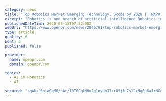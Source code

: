 ```yaml
---
category: news
title: "Top Robotics Market Emerging Technology, Scope by 2028 | TRAPO AG, Blue Frog Robotics, Promobot, NIMAK GmbH, Intuitive Surgical"
excerpt: "Robotics is one branch of artificial intelligence Robotics includes the structure construction operation and use of robots The field of software engineering and designing concerned with making robots devices that can move and respond to sensory input Top Robotics Market"
publishedDateTime: 2020-05-15T07:32:00Z
webUrl: "https://www.openpr.com/news/2046791/top-robotics-market-emerging-technology-scope-by-2028-trapo"
type: article
quality: 6
heat: 6
published: false

provider:
  name: openpr.com
  domain: openpr.com

topics:
  - AI in Robotics
  - AI

secured: "sgWUxJPoiaGqM6/nAr/I0TOCg1MHuJg1nyUoJ7/r05jFe7s12xNq0u6aJrNGcLnCwoMuRAnny3neOtedPInQVaiAEKbh4E7z0QUSyqugnB8PBjTRWCihIQgiqp4v+6OGAko2hq4Vg9gae75No+XxMJilKmS/xsbEBqV3Qpfu/WppgGB7rNTxTS0czszIMeQ+LYXjw8A7n/84dA0PpF6BhAkdWuC0D8i2tB5ZvB+dgign0iKD+oFPzuo4VRMo3qDKI5u+3lr3aEwnz3Kj7YOOZu7lGuHl5IaD4rNoZw1Gr4iD0jdd0HqerjEQbns3UiD6segw6S0rnk9rr1vItzvTYfwr2wzijCaE5K2a9uVZpxCk6jXro9bWhVicbxXEwWhwcPTqnBj7EcsZDzQf9uhj0TpAfsbm2tKH7UmUh0K8yhhC1hss4hhnsYtWD+GdupbJ9bH4pHMd3tg9lVDpihyog4MAWld9wJrVkTBGKPWGce8=;bjid3MxrfOazh54xC/LPdA=="
---
```


